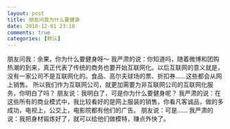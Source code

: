 ```yaml
---
layout: post
title: 朋友问我为什么要健身
date: 2010-12-01 23:10
comments: true
categories: [默认]
---
```

朋友问我：余果，你为什么要健身呀～
我严肃的说：你知道吗，随着微博和团购热潮的到来，真正代表了传统的商务也要开始互联网化。以后互联网的意义就是，没有一家公司不是互联网化的。食品、高尔夫球场的票、折扣券……这些都会从网上销售。
所以我们作为互联网公司，就更加需要为非互联网公司的互联网化服务，你明白了吗？
朋友说：我明白了，可是你为什么要健身呢？
我严肃的说：在这些所有的商业模式中，我比较看好的是网上服装的销售。你看凡客诚品，做的多成功，电视上，公交上，电影院都有他们的广告。
朋友说：可是……
我严肃的说：我把身材锻炼好了，就可以给他们做模特，赚点外快了。
